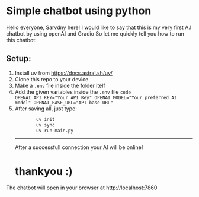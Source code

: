 # Simple chatbot using python

Hello everyone, Sarvdny here!
I would like to say that this is my very first A.I chatbot by using openAI and Gradio
So let me quickly tell you how to run this chatbot:

## Setup:

1. Install uv from https://docs.astral.sh/uv/
2. Clone this repo to your device
3. Make a `.env` file inside the folder itelf
4. Add the given variables inside the `.env` file
`code
OPENAI_API_KEY="Your_API_Key"
OPENAI_MODEL="Your preferred AI model"
OPENAI_BASE_URL="API base URL"
`
5. After saving all, just type:
    ```bash
            uv init
            uv sync
            uv run main.py
    ```
    ---
    After a successfull connection your AI will be online!
    # thankyou :)

The chatbot will open in your browser at http://localhost:7860
